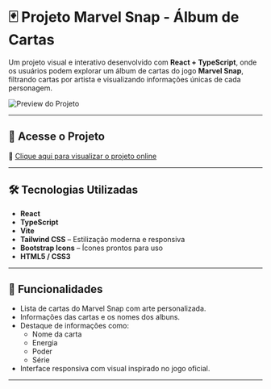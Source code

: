 # 🃏 Projeto Marvel Snap - Álbum de Cartas

Um projeto visual e interativo desenvolvido com **React + TypeScript**, onde os usuários podem explorar um álbum de cartas do jogo **Marvel Snap**, filtrando cartas por artista e visualizando informações únicas de cada personagem.

![Preview do Projeto](./Screenshot_78.png)

---

## 🚀 Acesse o Projeto

🔗 [Clique aqui para visualizar o projeto online](https://tauanmayk.github.io/Projeto_MarvelSnap/)

---

## 🛠️ Tecnologias Utilizadas

- **React**
- **TypeScript**
- **Vite**
- **Tailwind CSS** – Estilização moderna e responsiva
- **Bootstrap Icons** – Ícones prontos para uso
- **HTML5 / CSS3**

---

## 📌 Funcionalidades

- Lista de cartas do Marvel Snap com arte personalizada.
- Informações das cartas e os nomes dos albuns.
- Destaque de informações como:
  - Nome da carta
  - Energia
  - Poder
  - Série
- Interface responsiva com visual inspirado no jogo oficial.

---
